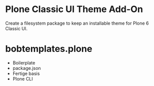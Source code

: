 # Plone Classic UI Theme Add-On

Create a filesystem package to keep an installable theme for Plone 6 Classic UI.

# bobtemplates.plone

* Boilerplate
* package.json
* Fertige basis
* Plone CLI
